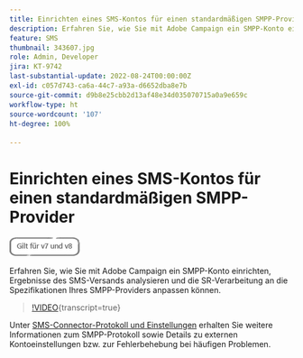 ```yaml
---
title: Einrichten eines SMS-Kontos für einen standardmäßigen SMPP-Provider
description: Erfahren Sie, wie Sie mit Adobe Campaign ein SMPP-Konto einrichten, Ergebnisse des SMS-Versands analysieren und die SR-Verarbeitung an die Spezifikationen Ihres SMPP-Providers anpassen können. 
feature: SMS
thumbnail: 343607.jpg
role: Admin, Developer
jira: KT-9742
last-substantial-update: 2022-08-24T00:00:00Z
exl-id: c057d743-ca6a-44c7-a93a-d6652dba8e7b
source-git-commit: d9b8e25cbb2d13af48e34d035070715a0a9e659c
workflow-type: ht
source-wordcount: '107'
ht-degree: 100%

---
```


# Einrichten eines SMS-Kontos für einen standardmäßigen SMPP-Provider

![Gilt für V7 und V8](../assets/V7-V8-stamp.png)

Erfahren Sie, wie Sie mit Adobe Campaign ein SMPP-Konto einrichten, Ergebnisse des SMS-Versands analysieren und die SR-Verarbeitung an die Spezifikationen Ihres SMPP-Providers anpassen können.

>[!VIDEO](https://video.tv.adobe.com/v/343607?quality=12&learn=on){transcript=true}

Unter [SMS-Connector-Protokoll und Einstellungen](https://experienceleague.adobe.com/docs/campaign-classic/using/sending-messages/sending-messages-on-mobiles/sms-protocol.html?lang=de#sending-messages) erhalten Sie weitere Informationen zum SMPP-Protokoll sowie Details zu externen Kontoeinstellungen bzw. zur Fehlerbehebung bei häufigen Problemen.
